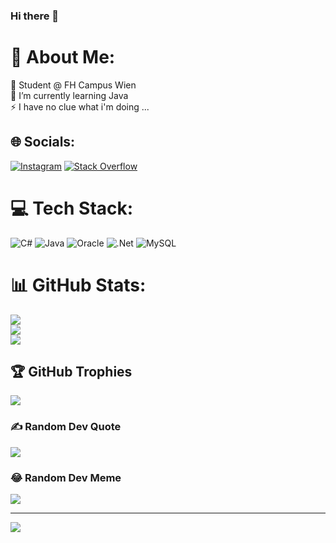 ### Hi there 👋

# 💫 About Me:
🔭 Student @ FH Campus Wien<br>🌱 I’m currently learning Java<br>⚡ I have no clue what i'm doing ...


## 🌐 Socials:
[![Instagram](https://img.shields.io/badge/Instagram-%23E4405F.svg?logo=Instagram&logoColor=white)](https://instagram.com/goekmenkiyan) [![Stack Overflow](https://img.shields.io/badge/-Stackoverflow-FE7A16?logo=stack-overflow&logoColor=white)](https://stackoverflow.com/users/20808462) 

# 💻 Tech Stack:
![C#](https://img.shields.io/badge/c%23-%23239120.svg?style=for-the-badge&logo=c-sharp&logoColor=white) ![Java](https://img.shields.io/badge/java-%23ED8B00.svg?style=for-the-badge&logo=java&logoColor=white) ![Oracle](https://img.shields.io/badge/Oracle-F80000?style=for-the-badge&logo=oracle&logoColor=white) ![.Net](https://img.shields.io/badge/.NET-5C2D91?style=for-the-badge&logo=.net&logoColor=white) ![MySQL](https://img.shields.io/badge/mysql-%2300f.svg?style=for-the-badge&logo=mysql&logoColor=white)
# 📊 GitHub Stats:
![](https://github-readme-stats.vercel.app/api?username=GoekmenKiyan&theme=nightowl&hide_border=false&include_all_commits=false&count_private=false)<br/>
![](https://github-readme-streak-stats.herokuapp.com/?user=GoekmenKiyan&theme=nightowl&hide_border=false)<br/>
![](https://github-readme-stats.vercel.app/api/top-langs/?username=GoekmenKiyan&theme=nightowl&hide_border=false&include_all_commits=false&count_private=false&layout=compact)

## 🏆 GitHub Trophies
![](https://github-profile-trophy.vercel.app/?username=GoekmenKiyan&theme=radical&no-frame=false&no-bg=true&margin-w=4)

### ✍️ Random Dev Quote
![](https://quotes-github-readme.vercel.app/api?type=horizontal&theme=tokyonight)

### 😂 Random Dev Meme
<img src='[https://raw.githubusercontent.com/deep5050/programming-memes/main/memes/1/1517.png)'>

---
[![](https://visitcount.itsvg.in/api?id=GoekmenKiyan&icon=3&color=6)](https://visitcount.itsvg.in)

<!-- Proudly created with GPRM ( https://gprm.itsvg.in ) -->
